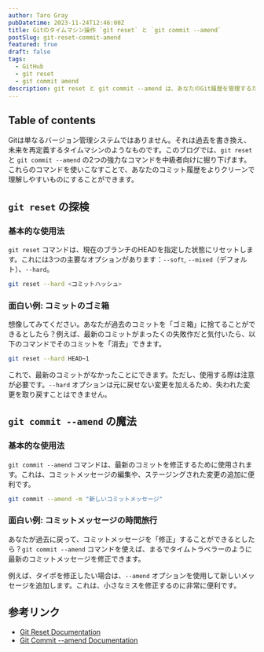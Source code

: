 ```yaml
---
author: Taro Gray
pubDatetime: 2023-11-24T12:46:00Z
title: Gitのタイムマシン操作 `git reset` と `git commit --amend`
postSlug: git-reset-commit-amend
featured: true
draft: false
tags:
  - GitHub
  - git reset
  - git commit amend
description: git reset と git commit --amend は、あなたのGit履歴を管理するための強力なツールです。これらのコマンドを適切に使用することで、プロジェクトの履歴をクリーンで、追跡しやすいものに保つことができます。ただし、これらのコマンドは特に `reset --hard` のように強力なため、使用する際には十分な注意が必要です。正しく使えば、あなたのGit履歴はいつでもクリーンで整理された状
---
```


## Table of contents

Gitは単なるバージョン管理システムではありません。それは過去を書き換え、未来を再定義するタイムマシンのようなものです。このブログでは、`git reset` と `git commit --amend` の2つの強力なコマンドを中級者向けに掘り下げます。これらのコマンドを使いこなすことで、あなたのコミット履歴をよりクリーンで理解しやすいものにすることができます。

## `git reset` の探検

### 基本的な使用法

`git reset` コマンドは、現在のブランチのHEADを指定した状態にリセットします。これには3つの主要なオプションがあります：`--soft`, `--mixed`（デフォルト）、`--hard`。

```bash
git reset --hard <コミットハッシュ>
```

### 面白い例: コミットのゴミ箱

想像してみてください。あなたが過去のコミットを「ゴミ箱」に捨てることができるとしたら？例えば、最新のコミットがまったくの失敗作だと気付いたら、以下のコマンドでそのコミットを「消去」できます。

```bash
git reset --hard HEAD~1
```

これで、最新のコミットがなかったことにできます。ただし、使用する際は注意が必要です。`--hard` オプションは元に戻せない変更を加えるため、失われた変更を取り戻すことはできません。

## `git commit --amend` の魔法

### 基本的な使用法

`git commit --amend` コマンドは、最新のコミットを修正するために使用されます。これは、コミットメッセージの編集や、ステージングされた変更の追加に便利です。

```bash
git commit --amend -m "新しいコミットメッセージ"
```

### 面白い例: コミットメッセージの時間旅行

あなたが過去に戻って、コミットメッセージを「修正」することができるとしたら？`git commit --amend` コマンドを使えば、まるでタイムトラベラーのように最新のコミットメッセージを修正できます。

例えば、タイポを修正したい場合は、`--amend` オプションを使用して新しいメッセージを追加します。これは、小さなミスを修正するのに非常に便利です。

## 参考リンク

- [Git Reset Documentation](https://git-scm.com/docs/git-reset)
- [Git Commit --amend Documentation](https://git-scm.com/docs/git-commit#Documentation/git-commit.txt---amend)
